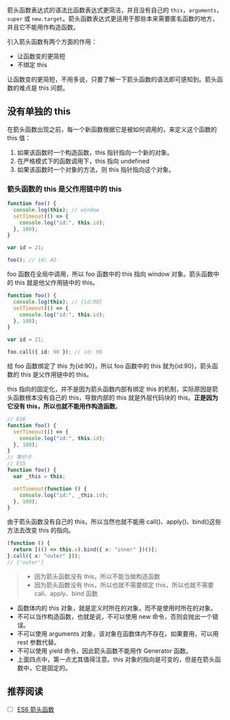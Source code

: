 箭头函数表达式的语法比函数表达式更简洁，并且没有自己的 `this`，`arguments`，`super` 或 `new.target`。箭头函数表达式更适用于那些本来需要匿名函数的地方，并且它不能用作构造函数。

引入箭头函数有两个方面的作用：

- 让函数变的更简短
- 不绑定 this

让函数变的更简短，不用多说，只要了解一下箭头函数的语法即可感知到。箭头函数的难点是 this 问题。

## 没有单独的 this

在箭头函数出现之前，每一个新函数根据它是被如何调用的，来定义这个函数的 this 值：

1. 如果该函数时一个构造函数，this 指针指向一个新的对象。
2. 在严格模式下的函数调用下，this 指向 undefined
3. 如果该函数时一个对象的方法，则 this 指针指向这个对象。

### 箭头函数的 this 是父作用链中的 this

```ts
function foo() {
  console.log(this); // window
  setTimeout(() => {
    console.log("id:", this.id);
  }, 100);
}

var id = 21;

foo(); // id: 42
```

foo 函数在全局中调用，所以 foo 函数中的 this 指向 window 对象。箭头函数中的 this 就是他父作用链中的 this。

```ts
function foo() {
  console.log(this); // {id:90}
  setTimeout(() => {
    console.log("id:", this.id);
  }, 100);
}

var id = 21;

foo.call({ id: 90 }); // id: 90
```

给 foo 函数绑定了 this 为{id:90}，所以 foo 函数中的 this 就为{id:90}，箭头函数的 this 是父作用链中的 this。

this 指向的固定化，并不是因为箭头函数内部有绑定 this 的机制，实际原因是箭头函数根本没有自己的 this，导致内部的 this 就是外层代码块的 this。**正是因为它没有 this，所以也就不能用作构造函数**。

```ts
// ES6
function foo() {
  setTimeout(() => {
    console.log("id:", this.id);
  }, 100);
}
// 等价于
// ES5
function foo() {
  var _this = this;

  setTimeout(function () {
    console.log("id:", _this.id);
  }, 100);
}
```

由于箭头函数没有自己的 this，所以当然也就不能用 call()、apply()、bind()这些方法去改变 this 的指向。

```ts
(function () {
  return [(() => this.x).bind({ x: "inner" })()];
}.call({ x: "outer" }));
// ['outer']
```

> - 因为箭头函数没有 this，所以不能当做构造函数
> - 因为箭头函数没有 this，所以也就不需要绑定 this，所以也就不需要 call、apply、bind 函数

- 函数体内的 this 对象，就是定义时所在的对象，而不是使用时所在的对象。
- 不可以当作构造函数，也就是说，不可以使用 new 命令，否则会抛出一个错误。
- 不可以使用 arguments 对象，该对象在函数体内不存在。如果要用，可以用 rest 参数代替。
- 不可以使用 yield 命令，因此箭头函数不能用作 Generator 函数。
- 上面四点中，第一点尤其值得注意。this 对象的指向是可变的，但是在箭头函数中，它是固定的。

## 推荐阅读

- [ ] [ES6 箭头函数](https://segmentfault.com/a/1190000020284046?utm_source=sf-similar-article)
